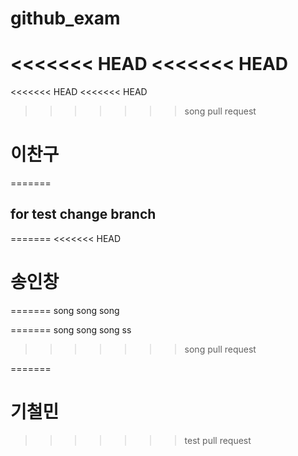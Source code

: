# github_exam

<<<<<<< HEAD
<<<<<<< HEAD
=======
<<<<<<< HEAD
<<<<<<< HEAD
>>>>>>> song pull request

# 이찬구
=======
## for test change branch
=======
<<<<<<< HEAD
# 송인창
=======
song song song

=======
song song song ss
>>>>>>> song pull request

=======
# 기철민
>>>>>>> test pull request
